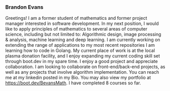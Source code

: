 ### Brandon Evans
Greetings! I am a former student of mathematics and former project manager interested in software development. 
In my next position, I would like to apply principles of mathematics to several areas of computer science, including but not limited to: Algorithmic design, image processing & analysis, machine learning and deep learning. 
I am currently working on extending the range of applications to my most recent repositories
I am learning how to code in Golang.
My current place of work is at the local plasma donation facility, and I enjoy expanding my current coding skill set through boot.dev in my spare time.
I enjoy a good project and appreciate collaboration. I am looking to collaborate on front-end/back-end projects, as well as any projects that involve algorithm implementation.
You can reach me at my linkedin posted in my Bio. You may also view my portfolio at https://boot.dev/BevansMath. I have completed 8 courses so far.
